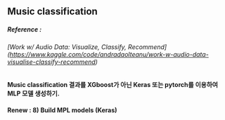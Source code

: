 ## Music classification


##### Reference :
###### [Work w/ Audio Data: Visualize, Classify, Recommend] (https://www.kaggle.com/code/andradaolteanu/work-w-audio-data-visualise-classify-recommend)



#### Music classification 결과를 XGboost가 아닌 Keras 또는 pytorch를 이용하여 MLP 모델 생성하기.


#### Renew : 8) Build MPL models (Keras)
